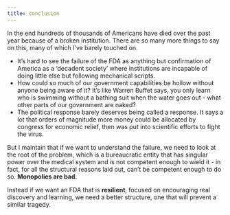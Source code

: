 ```yaml
---
title: conclusion
---
```


In the end hundreds of thousands of Americans have died over the past year because of a broken institution. There are so many more things to say on this, many of which I’ve barely touched on.

* It’s hard to see the failure of the FDA as anything but confirmation of America as a ‘decadent society’ where institutions are incapable of doing little else but following mechanical scripts.
* How could so much of our government capabilities be hollow without anyone being aware of it? It’s like Warren Buffet says, you only learn who is swimming without a bathing suit when the water goes out - what other parts of our government are naked?
* The political response barely deserves being called a response. It says a lot that orders of magnitude more money could be allocated by congress for economic relief, then was put into scientific efforts to fight the virus.

But I maintain that if we want to understand the failure, we need to look at the root of the problem, which is a bureaucratic entity that has singular power over the medical system and is not competent enough to wield it - in fact, for all the structural reasons laid out, can’t be competent enough to do so. **Monopolies are bad.**

Instead if we want an FDA that is **resilient**, focused on encouraging real discovery and learning, we need a better structure, one that will prevent a similar tragedy.
